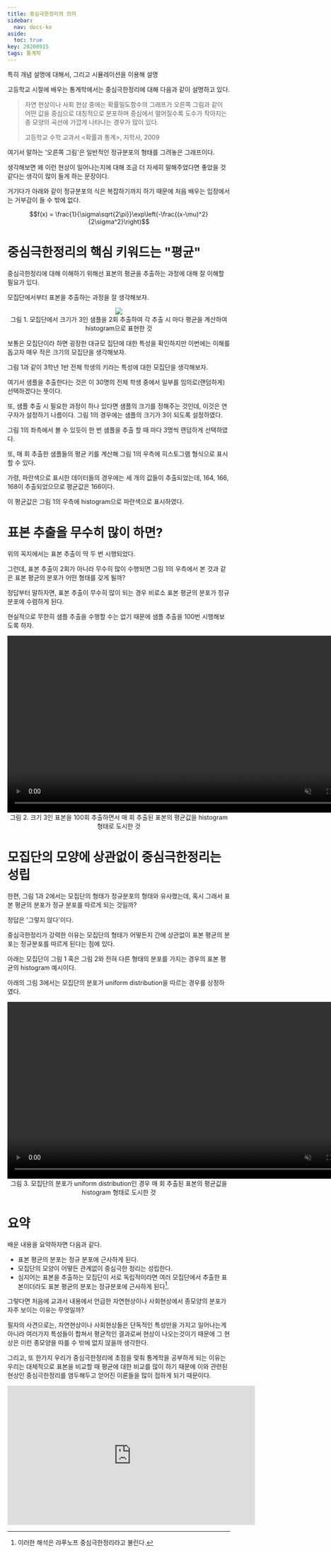 ```yaml
---
title: 중심극한정리의 의미
sidebar:
  nav: docs-ko
aside:
  toc: true
key: 20200915
tags: 통계학
---
```


특히 개념 설명에 대해서, 그리고 시뮬레이션을 이용해 설명

고등학교 시절에 배우는 통계학에서는 중심극한정리에 대해 다음과 같이 설명하고 있다.

> 자연 현상이나 사회 현상 중에는 확률밀도함수의 그래프가 오른쪽 그림과 같이 어떤 값을 중심으로 대칭적으로 분포하며 중심에서 멀어질수록 도수가 작아지는 종 모양의 곡선에 가깝게 나타나는 경우가 많이 있다.
> 
> 고등학교 수학 교과서 $\lt$확률과 통계$\gt$, 지학사, 2009

여기서 말하는 '오른쪽 그림'은 일반적인 정규분포의 형태를 그려놓은 그래프이다.

생각해보면 왜 이런 현상이 일어나는지에 대해 조금 더 자세히 말해주었다면 좋았을 것 같다는 생각이 많이 들게 하는 문장이다.

거기다가 아래와 같이 정규분포의 식은 복잡하기까지 하기 때문에 처음 배우는 입장에서는 거부감이 들 수 밖에 없다.

$$f(x) = \frac{1}{\sigma\sqrt{2\pi}}\exp\left(-\frac{(x-\mu)^2}{2\sigma^2}\right)$$

# 중심극한정리의 핵심 키워드는 "평균"

중심극한정리에 대해 이해하기 위해선 표본의 평균을 추출하는 과정에 대해 잘 이해할 필요가 있다.

모집단에서부터 표본을 추출하는 과정을 잘 생각해보자.

<p align = "center">
  <img src = "https://raw.githubusercontent.com/angeloyeo/angeloyeo.github.io/master/pics/2020-09-15-CLT_meaning/pic1.png">
  <br>
  그림 1. 모집단에서 크기가 3인 샘플을 2회 추출하여 각 추출 시 마다 평균을 계산하여 histogram으로 표현한 것
</p>

보통은 모집단이라 하면 굉장한 대규모 집단에 대한 특성을 확인하지만 이번에는 이해를 돕고자 매우 작은 크기의 모집단을 생각해보자.

그림 1과 같이 3학년 1반 전체 학생의 키라는 특성에 대한 모집단을 생각해보자.

여기서 샘플을 추출한다는 것은 이 30명의 전체 학생 중에서 일부를 임의로(랜덤하게) 선택하겠다는 뜻이다.

또, 샘플 추출 시 필요한 과정이 하나 있다면 샘플의 크기를 정해주는 것인데, 이것은 연구자가 설정하기 나름이다. 그림 1의 경우에는 샘플의 크기가 3이 되도록 설정하였다.

그림 1의 좌측에서 볼 수 있듯이 한 번 샘플을 추출 할 때 마다 3명씩 랜덤하게 선택하였다.

또, 매 회 추출한 샘플들의 평균 키를 계산해 그림 1의 우측에 히스토그램 형식으로 표시할 수 있다.

가령, 파란색으로 표시한 데이터들의 경우에는 세 개의 값들이 추출되었는데, 164, 166, 168이 추출되었으므로 평균값은 166이다.

이 평균값은 그림 1의 우측에 histogram으로 파란색으로 표시하였다.

# 표본 추출을 무수히 많이 하면?

위의 꼭지에서는 표본 추출이 딱 두 번 시행되었다.

그런데, 표본 추출이 2회가 아니라 무수히 많이 수행되면 그림 1의 우측에서 본 것과 같은 표본 평균의 분포가 어떤 형태를 갖게 될까?

정답부터 말하자면, 표본 추출이 무수히 많이 되는 경우 비로소 표본 평균의 분포가 정규분포에 수렴하게 된다.

현실적으로 무한히 샘플 추출을 수행할 수는 없기 때문에 샘플 추출을 100번 시행해보도록 하자.

<p align = "center">
  <video width = "800" height = "auto" loop autoplay controls muted>
    <source src = "https://raw.githubusercontent.com/angeloyeo/angeloyeo.github.io/master/pics/2020-09-15-CLT_meaning/pic2.mp4">
  </video>
  <br>
  그림 2. 크기 3인 표본을 100회 추출하면서 매 회 추출된 표본의 평균값을 histogram 형태로 도시한 것
</p>

# 모집단의 모양에 상관없이 중심극한정리는 성립

한편, 그림 1과 2에서는 모집단의 형태가 정규분포의 형태와 유사했는데, 혹시 그래서 표본 평균의 분포가 정규 분포를 따르게 되는 것일까?

정답은 '그렇지 않다'이다.

중심극한정리가 강력한 이유는 모집단의 형태가 어떻든지 간에 상관없이 표본 평균의 분포는 정규분포를 따르게 된다는 점에 있다.

아래는 모집단이 그림 1 혹은 그림 2와 전혀 다른 형태의 분포를 가지는 경우의 표본 평균의 histogram 예시이다.

아래의 그림 3에서는 모집단의 분포가 uniform distribution을 따르는 경우를 상정하였다.

<p align = "center">
  <video width = "800" height = "auto" loop autoplay controls muted>
    <source src = "https://raw.githubusercontent.com/angeloyeo/angeloyeo.github.io/master/pics/2020-09-15-CLT_meaning/pic3.mp4">
  </video>
  <br>
  그림 3. 모집단의 분포가 uniform distribution인 경우 매 회 추출된 표본의 평균값을 histogram 형태로 도시한 것
</p>

# 요약

배운 내용을 요약하자면 다음과 같다.

* 표본 평균의 분포는 정규 분포에 근사하게 된다.
* 모집단의 모양이 어떻든 관계없이 중심극한 정리는 성립한다.
* 심지어는 표본을 추출하는 모집단이 서로 독립적이라면 여러 모집단에서 추출한 표본이더라도 표본 평균의 분포는 정규분포에 근사하게 된다[^1].

[^1]: 이러한 해석은 랴푸노프 중심극한정리라고 불린다.

그렇다면 처음에 교과서 내용에서 언급한 자연현상이나 사회현상에서 종모양의 분포가 자주 보이는 이유는 무엇일까?

필자의 사견으로는, 자연현상이나 사회현상들은 단독적인 특성만을 가지고 일어나는게 아니라 여러가지 특성들이 합쳐서 평균적인 결과로써 현상이 나오는것이기 때문에 그 현상은 이런 종모양을 따를 수 밖에 없지 않을까 생각한다.

그리고, 또 한가지 우리가 중심극한정리에 초점을 맞춰 통계학을 공부하게 되는 이유는 우리는 대체적으로 표본을 비교할 때 평균에 대한 비교를 많이 하기 때문에 이와 관련된 현상인 중심극한정리를 염두해두고 얻어진 이론들을 많이 접하게 되기 때문이다.

<center>
  <iframe width="560" height="315" src="https://www.youtube.com/embed/iTNHQXGIEuU" frameborder="0" allow="accelerometer; autoplay; clipboard-write; encrypted-media; gyroscope; picture-in-picture" allowfullscreen></iframe>
</center>


